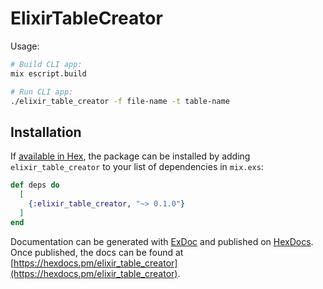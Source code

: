 # ElixirTableCreator

Usage:
```bash
# Build CLI app:
mix escript.build

# Run CLI app:
./elixir_table_creator -f file-name -t table-name
```

## Installation

If [available in Hex](https://hex.pm/docs/publish), the package can be installed
by adding `elixir_table_creator` to your list of dependencies in `mix.exs`:

```elixir
def deps do
  [
    {:elixir_table_creator, "~> 0.1.0"}
  ]
end
```

Documentation can be generated with [ExDoc](https://github.com/elixir-lang/ex_doc)
and published on [HexDocs](https://hexdocs.pm). Once published, the docs can
be found at [https://hexdocs.pm/elixir_table_creator](https://hexdocs.pm/elixir_table_creator).


